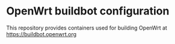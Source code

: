 # OpenWrt buildbot configuration

This repository provides containers used for building OpenWrt at https://buildbot.openwrt.org
